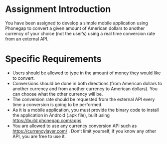 # Assignment Introduction
You have been assigned to develop a simple mobile application using Phonegap to convert a given amount of American dollars to another currency of your choice (not the user’s) using a real time conversion rate from an external API. 

# Specific Requirements 
* Users should be allowed to type in the amount of money they would like to convert. 
* Conversions should be done in both directions (from American dollars to another currency and from another currency to American dollars). You can choose what the other currency will be. 
* The conversion rate should be requested from the external API every time a conversion is going to be performed. 
* As it is a mobile application, you must provide the binary code to install the application in Android (.apk file), built using https://build.phonegap.com/apps  
* You are allowed to use any currency conversion API such as https://currencylayer.com/ . Don’t limit yourself, if you know any other API, you are free to use it. 
